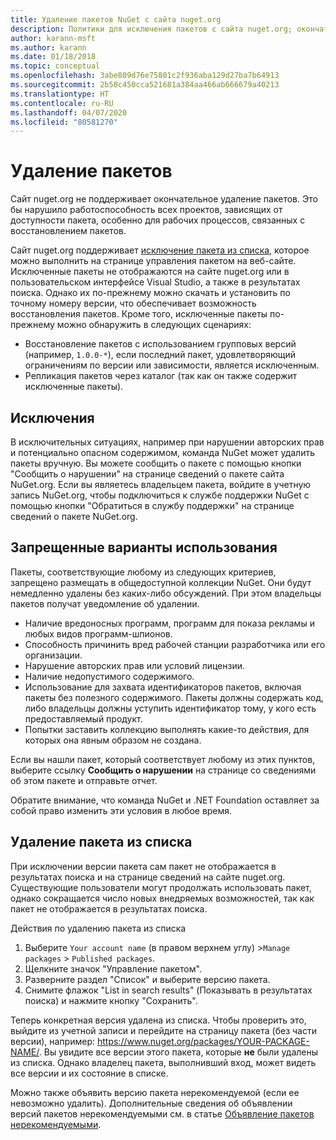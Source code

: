 ```yaml
---
title: Удаление пакетов NuGet с сайта nuget.org
description: Политики для исключения пакетов с сайта nuget.org; окончательное удаление не поддерживается, если только пакеты не нарушают другие политики.
author: karann-msft
ms.author: karann
ms.date: 01/18/2018
ms.topic: conceptual
ms.openlocfilehash: 3abe809d76e75801c2f936aba129d27ba7b64913
ms.sourcegitcommit: 2b50c450cca521681a384aa466ab666679a40213
ms.translationtype: HT
ms.contentlocale: ru-RU
ms.lasthandoff: 04/07/2020
ms.locfileid: "80581270"
---
```

# <a name="deleting-packages"></a>Удаление пакетов

Сайт nuget.org не поддерживает окончательное удаление пакетов. Это бы нарушило работоспособность всех проектов, зависящих от доступности пакета, особенно для рабочих процессов, связанных с восстановлением пакетов.

Сайт nuget.org поддерживает [исключение пакета из списка](#unlisting-a-package), которое можно выполнить на странице управления пакетом на веб-сайте. Исключенные пакеты не отображаются на сайте nuget.org или в пользовательском интерфейсе Visual Studio, а также в результатах поиска. Однако их по-прежнему можно скачать и установить по точному номеру версии, что обеспечивает возможность восстановления пакетов. Кроме того, исключенные пакеты по-прежнему можно обнаружить в следующих сценариях:

- Восстановление пакетов с использованием групповых версий (например, `1.0.0-*`), если последний пакет, удовлетворяющий ограничениям по версии или зависимости, является исключенным.
- Репликация пакетов через каталог (так как он также содержит исключенные пакеты).

## <a name="exceptions"></a>Исключения

В исключительных ситуациях, например при нарушении авторских прав и потенциально опасном содержимом, команда NuGet может удалить пакеты вручную. Вы можете сообщить о пакете с помощью кнопки "Сообщить о нарушении" на странице сведений о пакете сайта NuGet.org. Если вы являетесь владельцем пакета, войдите в учетную запись NuGet.org, чтобы подключиться к службе поддержки NuGet с помощью кнопки "Обратиться в службу поддержки" на странице сведений о пакете NuGet.org.

## <a name="prohibited-use"></a>Запрещенные варианты использования

Пакеты, соответствующие любому из следующих критериев, запрещено размещать в общедоступной коллекции NuGet. Они будут немедленно удалены без каких-либо обсуждений. При этом владельцы пакетов получат уведомление об удалении.

- Наличие вредоносных программ, программ для показа рекламы и любых видов программ-шпионов.
- Способность причинить вред рабочей станции разработчика или его организации.
- Нарушение авторских прав или условий лицензии.
- Наличие недопустимого содержимого.
- Использование для захвата идентификаторов пакетов, включая пакеты без полезного содержимого. Пакеты должны содержать код, либо владельцы должны уступить идентификатор тому, у кого есть предоставляемый продукт.
- Попытки заставить коллекцию выполнять какие-то действия, для которых она явным образом не создана.

Если вы нашли пакет, который соответствует любому из этих пунктов, выберите ссылку **Сообщить о нарушении** на странице со сведениями об этом пакете и отправьте отчет.

Обратите внимание, что команда NuGet и .NET Foundation оставляет за собой право изменить эти условия в любое время.

## <a name="unlisting-a-package"></a>Удаление пакета из списка
При исключении версии пакета сам пакет не отображается в результатах поиска и на странице сведений на сайте nuget.org. Существующие пользователи могут продолжать использовать пакет, однако сокращается число новых внедряемых возможностей, так как пакет не отображается в результатах поиска.

Действия по удалению пакета из списка

1. Выберите `Your account name` (в правом верхнем углу) >`Manage packages` > `Published packages`.
1. Щелкните значок "Управление пакетом".
1. Разверните раздел "Список" и выберите версию пакета.
1. Снимите флажок "List in search results" (Показывать в результатах поиска) и нажмите кнопку "Сохранить".

Теперь конкретная версия удалена из списка. Чтобы проверить это, выйдите из учетной записи и перейдите на страницу пакета (без части версии), например: https://www.nuget.org/packages/YOUR-PACKAGE-NAME/. Вы увидите все версии этого пакета, которые **не** были удалены из списка. Однако владелец пакета, выполнивший вход, может видеть все версии и их состояние в списке.

Можно также объявить версию пакета нерекомендуемой (если ее невозможно удалить). Дополнительные сведения об объявлении версий пакетов нерекомендуемыми см. в статье [Объявление пакетов нерекомендуемыми](../deprecate-packages.md).
